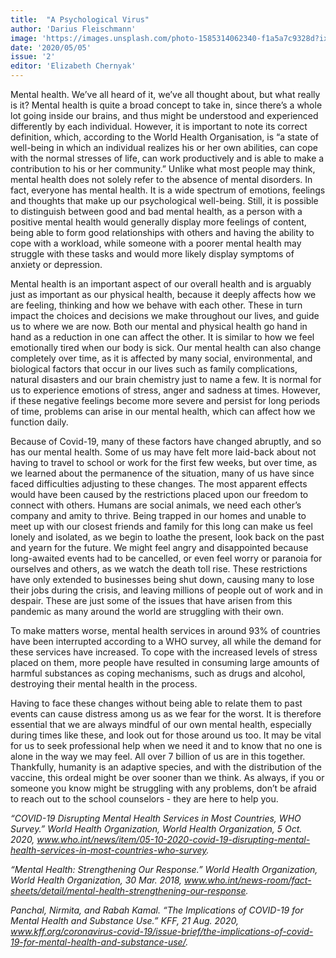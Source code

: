 ```yaml
---
title:  "A Psychological Virus"
author: 'Darius Fleischmann'
image: 'https://images.unsplash.com/photo-1585314062340-f1a5a7c9328d?ixlib=rb-1.2.1&q=80&fm=jpg&crop=entropy&cs=tinysrgb&w=1080&fit=max'
date: '2020/05/05'
issue: '2'
editor: 'Elizabeth Chernyak'
---
```


Mental health. We’ve all heard of it, we’ve all thought about, but what really is it? Mental health is quite a broad concept to take in, since there’s a whole lot going inside our brains, and thus might be understood and experienced differently by each individual. However, it is important to note its correct definition, which, according to the World Health Organisation, is “a state of well-being in which an individual realizes his or her own abilities, can cope with the normal stresses of life, can work productively and is able to make a contribution to his or her community.” Unlike what most people may think, mental health does not solely refer to the absence of mental disorders. In fact, everyone has mental health. It is a wide spectrum of emotions, feelings and thoughts that make up our psychological well-being. Still, it is possible to distinguish between good and bad mental health, as a person with a positive mental health would generally display more feelings of content, being able to form good relationships with others and having the ability to cope with a workload, while someone with a poorer mental health may struggle with these tasks and would more likely display symptoms of anxiety or depression. 

Mental health is an important aspect of our overall health and is arguably just as important as our physical health, because it deeply affects how we are feeling, thinking and how we behave with each other. These in turn impact the choices and decisions we make throughout our lives, and guide us to where we are now. Both our mental and physical health go hand in hand as a reduction in one can affect the other. It is similar to how we feel emotionally tired when our body is sick. Our mental health can also change completely over time, as it is affected by many social, environmental, and biological factors that occur in our lives such as family complications, natural disasters and our brain chemistry just to name a few. It is normal for us to experience emotions of stress, anger and sadness at times. However, if these negative feelings become more severe and persist for long periods of time, problems can arise in our mental health, which can affect how we function daily. 

Because of Covid-19, many of these factors have changed abruptly, and so has our mental health. Some of us may have felt more laid-back about not having to travel to school or work for the first few weeks, but over time, as we learned about the permanence of the situation, many of us have since faced difficulties adjusting to these changes. The most apparent effects would have been caused by the restrictions placed upon our freedom to connect with others. Humans are social animals, we need each other’s company and amity to thrive. Being trapped in our homes and unable to meet up with our closest friends and family for this long can make us feel lonely and isolated, as we begin to loathe the present, look back on the past and yearn for the future. We might feel angry and disappointed because long-awaited events had to be cancelled, or even feel worry or paranoia for ourselves and others, as we watch the death toll rise. These restrictions have only extended to businesses being shut down, causing many to lose their jobs during the crisis, and leaving millions of people out of work and in despair. These are just some of the issues that have arisen from this pandemic as many around the world are struggling with their own. 

To make matters worse, mental health services in around 93% of countries have been interrupted according to a WHO survey, all while the demand for these services have increased. To cope with the increased levels of stress placed on them, more people have resulted in consuming large amounts of harmful substances as coping mechanisms, such as drugs and alcohol, destroying their mental health in the process. 

Having to face these changes without being able to relate them to past events can cause distress among us as we fear for the worst. It is therefore essential that we are always mindful of our own mental health, especially during times like these, and look out for those around us too. It may be vital for us to seek professional help when we need it and to know that no one is alone in the way we may feel. All over 7 billion of us are in this together. Thankfully, humanity is an adaptive species, and with the distribution of the vaccine, this ordeal might be over sooner than we think. As always, if you or someone you know might be struggling with any problems, don’t be afraid to reach out to the school counselors - they are here to help you.

_“COVID-19 Disrupting Mental Health Services in Most Countries, WHO Survey.” World Health Organization, World Health Organization, 5 Oct. 2020, www.who.int/news/item/05-10-2020-covid-19-disrupting-mental-health-services-in-most-countries-who-survey._

_“Mental Health: Strengthening Our Response.” World Health Organization, World Health Organization, 30 Mar. 2018, www.who.int/news-room/fact-sheets/detail/mental-health-strengthening-our-response._

_Panchal, Nirmita, and Rabah Kamal. “The Implications of COVID-19 for Mental Health and Substance Use.” KFF, 21 Aug. 2020, www.kff.org/coronavirus-covid-19/issue-brief/the-implications-of-covid-19-for-mental-health-and-substance-use/._ 

